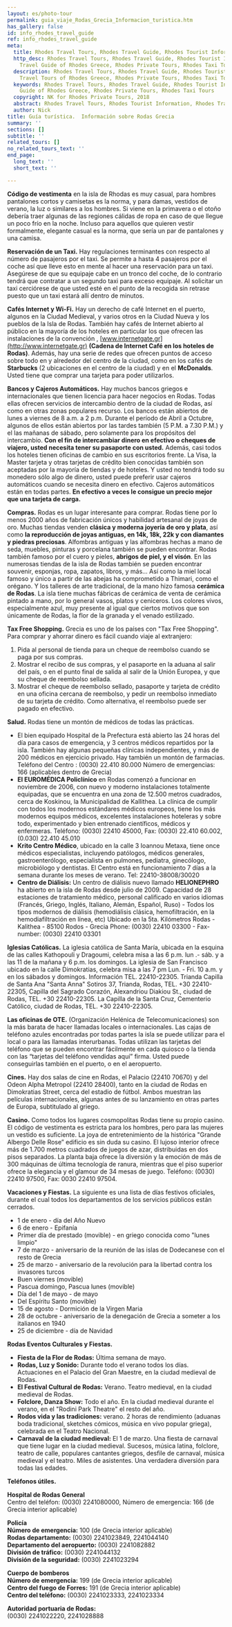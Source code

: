 ```yaml
---
layout: es/photo-tour
permalink: guia_viaje_Rodas_Grecia_Informacion_turistica.htm
has_gallery: false
id: info_rhodes_travel_guide
ref: info_rhodes_travel_guide
meta:
  title: Rhodes Travel Tours, Rhodes Travel Guide, Rhodes Tourist Information
  http_desc: Rhodes Travel Tours, Rhodes Travel Guide, Rhodes Tourist Information,
    Travel Guide of Rhodes Greece, Rhodes Private Tours, Rhodes Taxi Tours
  description: Rhodes Travel Tours, Rhodes Travel Guide, Rhodes Tourist Information,
    Travel Tours of Rhodes Greece, Rhodes Private Tours, Rhodes Taxi Tours
  keywords: Rhodes Travel Tours, Rhodes Travel Guide, Rhodes Tourist Information,  Travel
    Guide of Rhodes Greece, Rhodes Private Tours, Rhodes Taxi Tours
  copyright: NK for Rhodes Private Tours, 2018
  abstract: Rhodes Travel Tours, Rhodes Tourist Information, Rhodes Travel Tours
  author: Nick
title: Guía turística.  Información sobre Rodas Grecia
summary: ''
sections: []
subtitle: ''
related_tours: []
no_related_tours_text: ''
end_page:
  long_text: ''
  short_text: ''

---
```

**Código de vestimenta** en la isla de Rhodas es muy casual, para hombres pantalones cortos y camisetas es la norma, y para damas, vestidos de verano, la luz o similares a los hombres. Si viene en la primavera o el otoño debería traer algunas de las regiones cálidas de ropa en caso de que llegue un poco frío en la noche. Incluso para aquellos que quieren vestir formalmente, elegante casual es la norma, que sería un par de pantalones y una camisa.

**Reservación de un Taxi.** Hay regulaciones terminantes con respecto al número de pasajeros por el taxi. Se permite a hasta 4 pasajeros por el coche así que lleve esto en mente al hacer una reservación para un taxi. Asegúrese de que su equipaje cabe en un tronco del coche, de lo contrario tendrá que contratar a un segundo taxi para exceso equipaje. Al solicitar un taxi cerciórese de que usted esté en el punto de la recogida sin retrase puesto que un taxi estará allí dentro de minutos.

**Cafés Internet y Wi-Fi.** Hay un derecho de café Internet en el puerto, algunos en la Ciudad Medieval, y varios otros en la Ciudad Nueva y los pueblos de la Isla de Rodas. También hay cafés de Internet abierto al público en la mayoría de los hoteles en particular los que ofrecen las instalaciones de la convención , [www.internetgate.gr](http://www.internetgate.gr) **(Cadena de Internet Café en los hoteles de Rodas)**. Además, hay una serie de redes que ofrecen puntos de acceso sobre todo en y alrededor del centro de la ciudad, como en los cafés de **Starbucks** (2 ubicaciones en el centro de la ciudad) y en el **McDonalds**. Usted tiene que comprar una tarjeta para poder utilizarlos.

**Bancos y Cajeros Automáticos.** Hay muchos bancos griegos e internacionales que tienen licencia para hacer negocios en Rodas. Todas ellas ofrecen servicios de intercambio dentro de la ciudad de Rodas, así como en otras zonas populares recurso. Los bancos están abiertos de lunes a viernes de 8 a.m. a 2 p.m. Durante el período de Abril a Octubre, algunos de ellos están abiertos por las tardes también (5 P.M. a 7.30 P.M.) y el las mañanas de sábado, pero solamente para los propósitos del intercambio. **Con el fin de intercambiar dinero en efectivo o cheques de viajero, usted necesita tener su pasaporte con usted.** Además, casi todos los hoteles tienen oficinas de cambio en sus escritorios frente. La Visa, la Master tarjeta y otras tarjetas de crédito bien conocidas también son aceptadas por la mayoría de tiendas y de hoteles. Y usted no tendrá todo su monedero sólo algo de dinero, usted puede preferir usar cajeros automáticos cuando se necesita dinero en efectivo. Cajeros automáticos están en todas partes. **En efectivo a veces le consigue un precio mejor que una tarjeta de carga.**

**Compras.** Rodas es un lugar interesante para comprar. Rodas tiene por lo menos 2000 años de fabricación únicos y habilidad artesanal de joyas de oro. Muchas tiendas venden **clásica y moderna joyería de oro y plata**, así como **la reproducción de joyas antiguas, en 14k, 18k, 22k y con diamantes y piedras preciosas**. Alfombras antiguas y las alfombras hechas a mano de seda, muebles, pinturas y porcelana también se pueden encontrar. Rodas también famoso por el cuero y pieles, **abrigos de piel, y el visón**. En las numerosas tiendas de la isla de Rodas también se pueden encontrar souvenir, esponjas, ropa, zapatos, libros, y más... Así como la miel local famoso y único a partir de las abejas ha comprometido a Thimari, como el orégano. Y los talleres de arte tradicional, de la mano hizo famosa **cerámica de Rodas**. La isla tiene muchas fábricas de cerámica de venta de cerámica pintado a mano, por lo general vasos, platos y ceniceros. Los colores vivos, especialmente azul, muy presente al igual que ciertos motivos que son únicamente de Rodas, la flor de la granada y el venado estilizado.

**Tax Free Shopping.** Grecia es uno de los países con "Tax Free Shopping". Para comprar y ahorrar dinero es fácil cuando viaje al extranjero:

1.  Pida al personal de tienda para un cheque de reembolso cuando se paga por sus compras.
2.  Mostrar el recibo de sus compras, y el pasaporte en la aduana al salir del país, o en el punto final de salida al salir de la Unión Europea, y que su cheque de reembolso sellada.
3.  Mostrar el cheque de reembolso sellado, pasaporte y tarjeta de crédito en una oficina cercana de reembolso, y pedir un reembolso inmediato de su tarjeta de crédito. Como alternativa, el reembolso puede ser pagado en efectivo.

**Salud.** Rodas tiene un montón de médicos de todas las prácticas.

-   El bien equipado Hospital de la Prefectura está abierto las 24 horas del día para casos de emergencia, y 3 centros médicos repartidos por la isla. También hay algunas pequeñas clínicas independientes, y más de 200 médicos en ejercicio privado. Hay también un montón de farmacias. Teléfono del Centro : (0030) 22.410 80.000 Número de emergencias: 166 (aplicables dentro de Grecia)
-   **El EUROMÉDICA Policlínico** en Rodas comenzó a funcionar en noviembre de 2006, con nuevo y moderno instalaciones totalmente equipadas, que se encuentra en una zona de 12.500 metros cuadrados, cerca de Koskinou, la Municipalidad de Kallithea. La clínica de cumplir con todos los modernos estándares médicos europeos, tiene los más modernos equipos médicos, excelentes instalaciones hoteleras y sobre todo, experimentado y bien entrenado científicos, médicos y enfermeras. Teléfono: (0030) 22410 45000, Fax: (0030) 22.410 60.002, (0.030) 22.410 45.010
-   **Krito Centro Médico**, ubicado en la calle 3 Ioannou Metaxa, tiene once médicos especialistas, incluyendo patólogos, médicos generales, gastroenterólogo, especialista en pulmones, pediatra, ginecólogo, microbiólogo y dentistas. El Centro está en funcionamiento 7 días a la semana durante los meses de verano. Tel: 22410-38008/30020
-   **Centro de Diálisis:** Un centro de diálisis nuevo llamado **HELIONEPHRO** ha abierto en la isla de Rodas desde julio de 2009. Capacidad de 28 estaciones de tratamiento médico, personal calificado en varios idiomas (Francés, Griego, Inglés, Italiano, Alemán, Español, Ruso) - Todos los tipos modernos de diálisis (hemodiálisis clásica, hemofiltración, en la hemodiafiltración en línea, etc) Ubicado en la 5ta. Kilómetros Rodas - Kalithea - 85100 Rodos - Grecia Phone: (0030) 22410 03300 - Fax-number: (0030) 22410 03301

**Iglesias Católicas.** La iglesia católica de Santa María, ubicada en la esquina de las calles Kathopouli y Dragoumi, celebra misa a las 6 p.m. lun .- sáb. y a las 11 de la mañana y 6 p.m. los domingos. La iglesia de San Francisco ubicado en la calle Dimokratias, celebra misa a las 7 pm Lun. - Fri. 10 a.m. y en los sábados y domingos. Información TEL. 22410-22305. Trianda Capilla de Santa Ana "Santa Anna" Sotiros 37, Trianda, Rodas, TEL. +30 22410-22305, Capilla del Sagrado Corazón, Alexandriou Diakiou St., ciudad de Rodas, TEL. +30 22410-22305. La Capilla de la Santa Cruz, Cementerio Católico, ciudad de Rodas, TEL. +30 22410-22305.

**Las oficinas de OTE.** (Organización Helénica de Telecomunicaciones) son la más barata de hacer llamadas locales o internacionales. Las cajas de teléfono azules encontradas por todas partes la isla se puede utilizar para el local o para las llamadas interurbanas. Todas utilizan las tarjetas del teléfono que se pueden encontrar fácilmente en cada quiosco o la tienda con las “tarjetas del teléfono vendidas aquí” firma. Usted puede conseguirlas también en el puerto, o en el aeropuerto.

**Cines.** Hay dos salas de cine en Rodas, el Palacio (22410 70670) y del Odeon Alpha Metropol (22410 28400), tanto en la ciudad de Rodas en Dimokratias Street, cerca del estadio de fútbol. Ambos muestran las películas internacionales, algunas antes de su lanzamiento en otras partes de Europa, subtitulado al griego.

**Casino.** Como todos los lugares cosmopolitas Rodas tiene su propio casino. El código de vestimenta es estricta para los hombres, pero para las mujeres un vestido es suficiente. La joya de entretenimiento de la histórica "Grande Albergo Delle Rose” edificio es sin duda su casino. El lujoso interior ofrece más de 1.700 metros cuadrados de juegos de azar, distribuidas en dos pisos separados. La planta baja ofrece la diversión y la emoción de más de 300 máquinas de última tecnología de ranura, mientras que el piso superior ofrece la elegancia y el glamour de 34 mesas de juego. Teléfono: (0030) 22410 97500, Fax: 0030 22410 97504.

**Vacaciones y Fiestas.** La siguiente es una lista de días festivos oficiales, durante el cual todos los departamentos de los servicios públicos están cerrados.

- 1 de enero - día del Año Nuevo
- 6 de enero - Epifanía
- Primer día de prestado (movible) - en griego conocida como "lunes limpio"
- 7 de marzo - aniversario de la reunión de las islas de Dodecanese con el resto de Grecia
- 25 de marzo - aniversario de la revolución para la libertad contra los invasores turcos
- Buen viernes (movible)
- Pascua domingo, Pascua lunes (movible)
- Día del 1 de mayo - de mayo
- Del Espíritu Santo (movible)
- 15 de agosto - Dormición de la Virgen Maria
- 28 de octubre - aniversario de la denegación de Grecia a someter a los italianos en 1940
- 25 de diciembre - día de Navidad

**Rodas Eventos Culturales y Fiestas.**

- **Fiesta de la Flor de Rodas:** Última semana de mayo.
- **Rodas, Luz y Sonido:** Durante todo el verano todos los días. Actuaciones en el Palacio del Gran Maestre, en la ciudad medieval de Rodas.
- **El Festival Cultural de Rodas:** Verano. Teatro medieval, en la ciudad medieval de Rodas.
- **Folclore, Danza Show:** Todo el año. En la ciudad medieval durante el verano, en el "Rodini Park Theatre" el resto del año.
- **Rodos vida y las tradiciones:** verano. 2 horas de rendimiento (aduanas boda tradicional, sketches cómicos, música en vivo popular griega), celebrada en el Teatro Nacional.
- **Carnaval de la ciudad medieval:** El 1 de marzo. Una fiesta de carnaval que tiene lugar en la ciudad medieval. Sucesos, música latina, folclore, teatro de calle, populares cantantes griegos, desfile de carnaval, música medieval y el teatro. Miles de asistentes. Una verdadera diversión para todas las edades.

**Teléfonos útiles.**

**Hospital de Rodas General**  
Centro del teléfon: (0030) 2241080000, Número de emergencia: 166 (de Grecia interior aplicable)

**Policía**  
**Número de emergencia:** 100 (de Grecia interior aplicable)<br>
**Rodas departamento:** (0030) 2241023849, 2241044140<br>
**Departamento del aeropuerto:** (0030) 2241082882<br>
**División de tráfico:** (0030) 2241044132<br>
**División de la seguridad:** (0030) 2241023294

**Cuerpo de bomberos**  
**Número de emergencia:** 199 (de Grecia interior aplicable)<br>
**Centro del fuego de Forres:** 191 (de Grecia interior aplicable)<br>
**Centro del teléfono:** (0030) 2241023333, 2241023334

**Autoridad portuaria de Rodas:**  
(0030) 2241022220, 2241028888